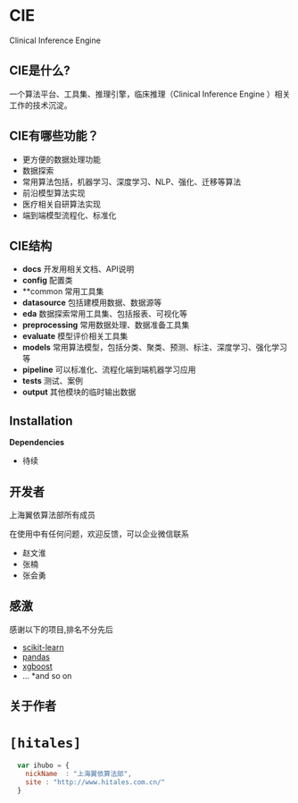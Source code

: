 
# CIE 
Clinical Inference Engine

## CIE是什么?

一个算法平台、工具集、推理引擎，临床推理（Clinical Inference Engine ）相关工作的技术沉淀。 


## CIE有哪些功能？
* 更方便的数据处理功能
* 数据探索
* 常用算法包括，机器学习、深度学习、NLP、强化、迁移等算法
* 前沿模型算法实现
* 医疗相关自研算法实现
* 端到端模型流程化、标准化

## CIE结构
* **docs**
  开发用相关文档、API说明
* **config**
  配置类
* **common
  常用工具集
* **datasource**
  包括建模用数据、数据源等
* **eda**
  数据探索常用工具集、包括报表、可视化等
* **preprocessing**
  常用数据处理、数据准备工具集
* **evaluate**
  模型评价相关工具集
* **models**
  常用算法模型，包括分类、聚类、预测、标注、深度学习、强化学习等
* **pipeline**
  可以标准化、流程化端到端机器学习应用
* **tests**
  测试、案例
* **output**
  其他模块的临时输出数据
## Installation
**Dependencies**
* 待续

## 开发者
上海翼依算法部所有成员

在使用中有任何问题，欢迎反馈，可以企业微信联系
* 赵文淮
* 张楠
* 张会勇
## 感激
感谢以下的项目,排名不分先后

* [scikit-learn](https://github.com/scikit-learn/scikit-learn) 
* [pandas](https://github.com/pandas-dev/pandas)
* [xgboost](https://github.com/dmlc/xgboost)
* ... *and so on

## 关于作者

# `[hitales]`
```javascript
  var ihubo = {
    nickName  : "上海翼依算法部",
    site : "http://www.hitales.com.cn/"
  }
```
